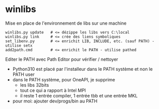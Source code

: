 # winlibs

Mise en place de l'environnement de libs sur une machine

```
winlibs.py update   # <= dézippe les libs vers C:\local
winlibs.py link     # <= crée des liens symboliques
set_libenv.py       # <= enrichit LIB, INCLUDE, etc. (sauf PATH) - utilise setx
add2path.cmd        # <= enrichit le PATH - utilise pathed
```

Editer le PATH avec Path Editor pour vérifier / nettoyer

* Python310 est placé par l'installeur dans le PATH système et non le PATH user
* dans le PATH système, pour OneAPI, je supprime
    * les libs 32bits
    * tout ce qui a rapport à Intel MPI
    * il reste 1 entrée compiler, 1 entrée tbb et une entrée MKL
* pour moi: ajouter dev/progs/bin au PATH
